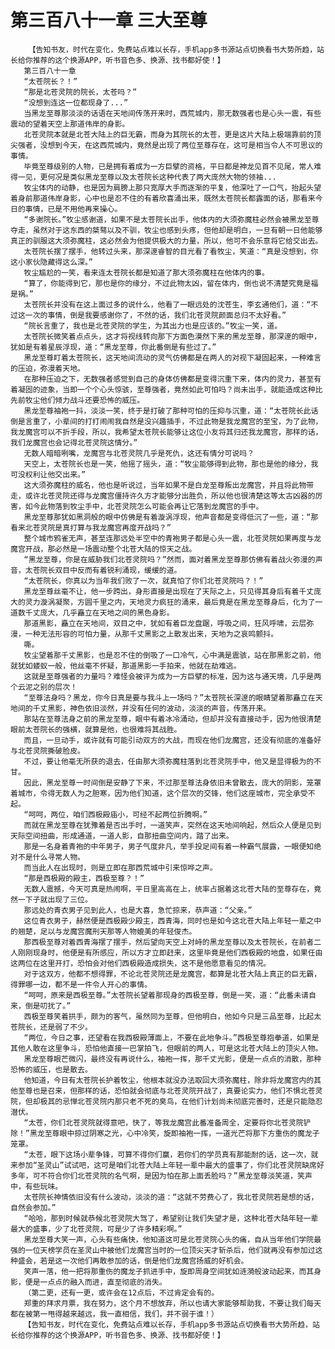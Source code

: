 # 第三百八十一章 三大至尊
        【告知书友，时代在变化，免费站点难以长存，手机app多书源站点切换看书大势所趋，站长给你推荐的这个换源APP，听书音色多、换源、找书都好使！】
       第三百八十一章
       “太苍院长？！”
       “那是北苍灵院的院长，太苍吗？”
       “没想到连这一位都现身了...”
       当黑龙至尊那淡淡的话语在天地间传荡开来时，西荒城内，那无数强者也是心头一震，有些震动的望着天空上那道伟岸的身影。
       北苍灵院本就是北苍大陆上的巨无霸，而身为其院长的太苍，更是这片大陆上极端靠前的顶尖强者，没想到今天，在这西荒城内，竟然是出现了两位至尊存在，这可是相当令人不可思议的事情。
       毕竟至尊级别的人物，已是拥有着成为一方巨擘的资格，平日都是神龙见首不见尾，常人难得一见，更何况是类似黑龙至尊以及太苍院长这种代表了两大庞然大物的领袖...
       牧尘体内的动静，也是因为肩膀上那只宽厚大手而逐渐的平复，他深吐了一口气，抬起头望着身前那道伟岸身影，心中也是忍不住的有着欣喜涌出来，既然太苍院长都露面的话，那看来今日的事情，已是不用他再来操心。
       “多谢院长。”牧尘感谢道，如果不是太苍院长出手，他体内的大须弥魔柱必然会被黑龙至尊夺走，虽然对于这东西的桀骜以及不驯，牧尘也感到头疼，但他却是明白，一旦有朝一日他能够真正的驯服这大须弥魔柱，这必然会为他提供极大的力量，所以，他可不会乐意将它给交出去。
       太苍院长摆了摆手，他转过头来，那深邃睿智的目光看了看牧尘，笑道：“真是没想到，你这小家伙隐藏得这么深。”
       牧尘尴尬的一笑，看来连太苍院长都是知道了那大须弥魔柱在他体内的事。
       “算了，你能得到它，那也是你的缘分，不过此物太凶，留在体内，倒也说不清楚究竟是福是祸。”
       太苍院长并没有在这上面过多的说什么，他看了一眼远处的沈苍生，李玄通他们，道：“不过这一次的事情，倒是我要感谢你了，不然的话，我们北苍灵院颜面总归不太好看。”
       “院长言重了，我也是北苍灵院的学生，为其出力也是应该的。”牧尘一笑，道。
       太苍院长微笑着点点头，这才将视线转向那下方面色漠然下来的黑龙至尊，那深邃的眼中，犹如是有着星辰浮现，道：“黑龙至尊，你此番倒是有些过了。”
       黑龙至尊盯着太苍院长，这天地间流动的灵气仿佛都是在两人的对视下凝固起来，一种难言的压迫，弥漫着天地。
       在那种压迫之下，无数强者感觉到自己的身体仿佛都是变得沉重下来，体内的灵力，甚至有着凝固的迹象，当即一个个心头惊骇，至尊强者，竟然如此可怕吗？尚未出手，就能造成这种比先前牧尘他们倾力战斗还要恐怖的威压。
       黑龙至尊袖袍一抖，淡淡一笑，终于是打破了那种可怕的压抑与沉重，道：“太苍院长此话倒是言重了，小辈间的打打闹闹我自然是没兴趣插手，不过此物是我龙魔宫的至宝，为了此物，我龙魔宫可以不折手段，所以，我希望太苍院长能够让这位小友将其归还我龙魔宫，那样的话，我们龙魔宫也会记得北苍灵院这情分。”
       无数人暗暗咧嘴，龙魔宫与北苍灵院几乎是死仇，这还有情分可说吗？
       天空上，太苍院长也是一笑，他摇了摇头，道：“牧尘能够得到此物，那也是他的缘分，我可没权利让他交出来。”
       这大须弥魔柱的威名，他也是听说过，当年如果不是白龙至尊叛出龙魔宫，并且将此物带走，或许北苍灵院还得与龙魔宫僵持许久方才能够分出胜负，所以他也很清楚这等太古凶器的厉害，如今此物落到牧尘手中，北苍灵院怎么可能会再让它落到龙魔宫的手中。
       黑龙至尊那犹如黑洞般的眼中仿佛是有着漩涡浮现，他声音都是变得低沉了一些，道：“那看来北苍灵院是真打算与我龙魔宫再度开战吗？”
       整个城市鸦雀无声，甚至连那远处半空中的青袍男子都是心头一震，北苍灵院如果再度与龙魔宫开战，那必然是一场震动整个北苍大陆的惊天之战。
       “黑龙至尊，你是在威胁我们北苍灵院吗？”然而，面对着黑龙至尊那仿佛有着战火弥漫的声音，太苍院长双目中反而有着锐利涌现，缓缓的道。
       “太苍院长，你真以为当年我们败了一次，就真怕了你们北苍灵院吗？！”
       黑龙至尊丝毫不让，他一步跨出，身形直接是出现在了天际之上，只见得其身后有着千丈庞大的灵力漩涡凝聚，方圆千里之内，天地灵力疯狂的涌来，最后竟是在黑龙至尊身后，化为了一道数千丈庞大，几乎矗立在天地之间的黑色身影。
       那道黑影，矗立在天地间，双目之中，犹如有着巨龙盘踞，呼吸之间，狂风呼啸，云层弥漫，一种无法形容的可怕力量，从那千丈黑影之上散发出来，天地为之哀鸣颤抖。
       嘶。
       牧尘望着那千丈黑影，也是忍不住的倒吸了一口冷气，心中满是震骇，站在那黑影之前，他就犹如蝼蚁一般，他丝毫不怀疑，那道黑影一手拍来，他就在劫难逃。
       这就是至尊强者的力量吗？难怪会被评为成为一方巨擘的标准，因为这与通天境，几乎是两个云泥之别的层次！
       “至尊法身吗？黑龙，你今日真是要与我斗上一场吗？”太苍院长深邃的眼睛望着那矗立在天地间的千丈黑影，神色依旧淡然，并没有任何的波动，淡淡的声音，传荡开来。
       那站在至尊法身之前的黑龙至尊，眼中有着冰冷涌动，但却并没有直接动手，因为他很清楚眼前太苍院长的强横，就算是他，也很难将其战胜。
       而且，一旦动手，或许就有可能引动双方的大战，而现在他们龙魔宫，还没有彻底的准备好与北苍灵院撕破脸皮。
       不过，要让他毫无所获的退去，任由那大须弥魔柱落到北苍灵院手中，他又是显得极为的不甘。
       因此，黑龙至尊一时间倒是安静了下来，不过那至尊法身依旧未曾散去，庞大的阴影，笼罩着城市，令得无数人为之胆寒，因为他们知道，这个层次的交锋，他们这座城市，完全承受不起。
       “呵呵，两位，咱们西极殿庙小，可经不起两位折腾啊。”
       而就在黑龙至尊在犹豫着是否出手时，一道笑声，突然在这天地间响起，然后众人便是见到天际空间扭曲，形成通道，一道人影，自那扭曲空间内，踏了出来。
       那是一名身着青袍的中年男子，男子气度非凡，举手投足间有着一种霸气展露，一眼便知绝对不是什么寻常人物。
       而当此人在出现时，则是立即在那西荒城中引来惊哗之声。
       “那是西极殿的殿主，西极至尊？！”
       无数人震撼，今天可真是热闹啊，平日里高高在上，统率占据着这北苍大陆的至尊存在，竟然一下子就出现了三位。
       那远处的青衣男子见到此人，也是大喜，急忙掠来，恭声道：“父亲。”
       这位青衣男子，赫然便是西极殿少殿主，西青海，同时也是如今这北苍大陆上年轻一辈之中的翘楚，足以与龙魔宫魔刑天那等人物媲美的年轻俊杰。
       那西极至尊对着西青海摆了摆手，然后望向天空上对峙的黑龙至尊以及太苍院长，在前者二人刚刚现身时，他便是有所感应，所以方才立即赶来，这里毕竟是他们西极殿的地盘，如果任由这两位在这里开打，恐怕会对他们西极殿造成损失，这不是他愿意看见的情况。
       对于这双方，他都不想得罪，不论北苍灵院还是龙魔宫，都算是北苍大陆上真正的巨无霸，得罪哪一边，都不是一件令人开心的事情。
       “呵呵，原来是西极至尊。”太苍院长望着那现身的西极至尊，倒是一笑，道：“此番未请自来，倒是叨扰了。”
       西极至尊笑着拱手，颇为的客气，虽然同为至尊，但他明白，他如今只是三品至尊，比起太苍院长，还是弱了不少。
       “两位，今日之事，还望看在我西极殿薄面上，不要在此地争斗。”西极至尊抱拳道，如果是其他人敢在这里争斗，恐怕他直接一巴掌拍飞，但眼前的两人，可是这北苍大陆上的顶尖人物。
       黑龙至尊眼芒微闪，最终没有再说什么，袖袍一挥，那千丈光影，便是一点点的消散，那种恐怖的威压，也是散去。
       他知道，今日有太苍院长护着牧尘，他根本就没办法取回大须弥魔柱，除非将龙魔宫内的其他至尊也是召来，但那样的话，恐怕就会彻底与北苍灵院开战了，真要论实力，他们不惧北苍灵院，但却极其的忌惮北苍灵院内那只老不死的臭鸟，在他们计划尚未彻底完善时，还是只能隐忍潜伏。
       “太苍，你们北苍灵院就得意吧，快了，等我龙魔宫此番准备周全，定要将你北苍灵院铲除！”黑龙至尊眼中掠过阴寒之光，心中冷笑，旋即袖袍一挥，一道光芒将那下方重伤的魔龙子笼罩。
       “太苍，眼下这场小辈争锋，可算不得你们赢，若你们的学员真有那能耐的话，这一次，就来参加“圣灵山”试试吧，这可是咱们北苍大陆上年轻一辈中最大的盛事了，你们北苍灵院缺席好多年，可不符合你们北苍灵院的名气啊，是因为怕在那上面丢脸吗？”黑龙至尊淡笑道，笑声中，有些玩味。
       太苍院长神情依旧没有什么波动，淡淡的道：“这就不劳费心了，我北苍灵院若是想的话，自然会参加。”
       “哈哈，那到时候就恭候北苍灵院大驾了，希望别让我们失望才是，这种北苍大陆年轻一辈最大的盛事，少了北苍灵院，可是少了许多精彩啊。”
       黑龙至尊大笑一声，心头有些痛快，他知道这可是北苍灵院心头的痛，自从当年他们学院最强的一位天榜学员在圣灵山中被他们龙魔宫当时的一位顶尖天才斩杀后，他们就再没有参加过这种盛会，若是这一次他们再敢参加的话，倒是他们龙魔宫扬威的好机会。
       笑声一落，他一把将那重伤的魔龙子抓进手中，旋即周身空间犹如涟漪般波动起来，而其身影，便是一点点的融入而进，直至彻底的消失。
       （第二更，还有一更，或许会在12点后，不过肯定会有的。
       郑重的拜求月票，我在努力，这个月不想放弃，所以也请大家能够帮助我，不要让我们每天都在被第一甩得越来越远，我一直相信，我们，并不弱于谁！）
       【告知书友，时代在变化，免费站点难以长存，手机app多书源站点切换看书大势所趋，站长给你推荐的这个换源APP，听书音色多、换源、找书都好使！】